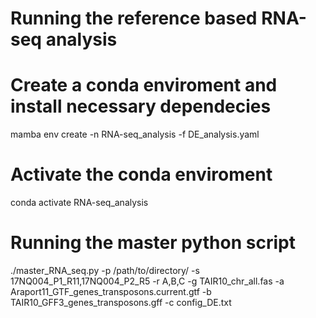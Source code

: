 # Running the reference based RNA-seq analysis

# Create a conda enviroment and install necessary dependecies
mamba env create -n RNA-seq_analysis -f DE_analysis.yaml

# Activate the conda enviroment
conda activate RNA-seq_analysis

# Running the master python script
./master_RNA_seq.py  -p /path/to/directory/ -s 17NQ004_P1_R11,17NQ004_P2_R5 -r A,B,C -g TAIR10_chr_all.fas -a Araport11_GTF_genes_transposons.current.gtf -b TAIR10_GFF3_genes_transposons.gff -c config_DE.txt


